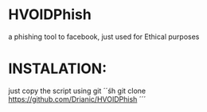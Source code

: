 # HVOIDPhish
a phishing tool to facebook, just used for Ethical purposes

# INSTALATION:
just copy the script using git
´´śh
git clone https://github.com/Drianic/HVOIDPhish
´´´
